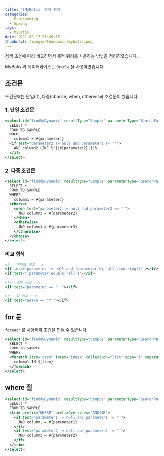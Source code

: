 ```yaml
---
title: '[MyBatis] 동적 쿼리'
categories:
  - Programming
  - Spring
tags:
  - MyBatis
date: 2021-09-17 21:49:15
thumbnail: /images/thumbnail/mybatis.png
---
```


검색 조건에 따라 비교하면서 동적 쿼리를 사용하는 방법을 정리하였습니다.

MyBatis 와 데이터베이스는 `Oracle` 을 사용하였습니다.

## 조건문

조건문에는 단일(if), 다중(choose, when, otherwise) 조건문이 있습니다.

### 1. 단일 조건문

```xml
<select id="findByDynamic" resultType="Sample" parameterType="SearchParam">
  SELECT *
  FROM TB_SAMPLE
  WHERE
    column1 = #{parameter1}
  <if test="parameter2 != null and parameter2 != ''">
    AND column2 LIKE %'||#{parameter2}||'%'
  </if>
</select>
```

### 2. 다중 조건문

```xml
<select id="findByDynamic" resultType="Sample" parameterType="SearchParam">
  SELECT *
  FROM TB_SAMPLE
  WHERE
    column1 = #{parameter1}
  <choose>
    <when test="parameter2 != null and parameter2 == ''">
      AND column2 = #{parameter2}
    </when>
    <otherwise>
      AND column3 = #{parameter3}
    </otherwise>
  </choose>
</select>
```

### 비교 형식

```xml
<!-- 문자열 비교 -->
<if test="parameter != null and (parameter eq 'all'.toString())"></if>
<if test="!parameter.equals('all')"></if>

<!-- 공백 비교 -->
<if test="parameter == ' '"></if>

<!-- 값 비교 -->
<if test="uesYn == 'Y'"></if>
```

## for 문

`foreach` 를 사용하여 조건을 만들 수 있습니다.

```xml
<select id="findByDynamic" resultType="Sample" parameterType="SearchParam">
  SELECT *
  FROM TB_SAMPLE
  WHERE
  <foreach item="item" index="index" collection="list" open="(" separator="," close=")">
    column1 IN ${item}
  </foreach>
</select>
```

## where 절

```xml
<select id="findByDynamic" resultType="Sample" parameterType="SearchParam">
  SELECT *
  FROM TB_SAMPLE
  <trim prefix="WHERE" prefixOverrides="AND|OR">
    <if test="parameter1 != null and parameter1 != ''">
      AND column1 = #{parameter1}
    </if>
    <if test="parameter2 != null and parameter2 != ''">
      AND column2 = #{parameter2}
    </if>
  </trim>
</select>
```
